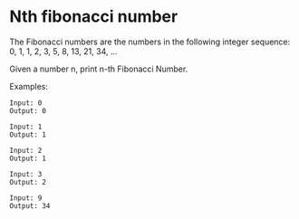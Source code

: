 # Nth fibonacci number

The Fibonacci numbers are the numbers in the following integer sequence: 0, 1, 1, 2, 3, 5, 8, 13, 21, 34, ...

Given a number n, print n-th Fibonacci Number. 

Examples:

```
Input: 0
Output: 0

Input: 1
Output: 1

Input: 2
Output: 1

Input: 3
Output: 2

Input: 9
Output: 34
```
